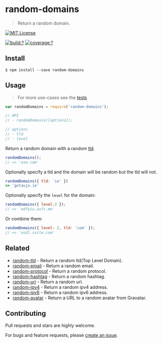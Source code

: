 # random-domains

> Return a random domain.

[![MIT License](https://img.shields.io/badge/license-MIT_License-green.svg?style=flat-square)](https://github.com/mock-end/random-domains/blob/master/LICENSE)

[![build:?](https://img.shields.io/travis/mock-end/random-domains/master.svg?style=flat-square)](https://travis-ci.org/mock-end/random-domains)
[![coverage:?](https://img.shields.io/coveralls/mock-end/random-domains/master.svg?style=flat-square)](https://coveralls.io/github/mock-end/random-domains)


## Install

```
$ npm install --save random-domains
```

## Usage

> For more use-cases see the [tests](https://github.com/mock-end/random-domains/blob/master/test/spec/index.js)

```js
var randomDomains = require('random-domains');

// API
// - randomDomains([options]);

// options
// - tld
// - level
```

Return a random domain with a random [tld](https://github.com/mock-end/random-tld).

```js
randomDomains();
// => 'ase.com'
```

Optionally specify a tld and the domain will be random but the tld will not.

```js
randomDomains({ tld: 'ie' })
=> 'gotaujo.ie'
```

Optionally specify the `level` for the domain:

```js
randomDomains({ level:2 });
// => 'edfyiu.asfc.me'
```

Or combine them:

```js
randomDomains({ level: 2, tld: 'com' });
// => 'asdl.sssle.com'
```


## Related

- [random-tld](https://github.com/mock-end/random-tld) - Return a random tld(Top Level Domain).
- [random-email](https://github.com/mock-end/random-email) - Return a random email.
- [random-protocol](https://github.com/mock-end/random-protocol) - Return a random protocol.
- [random-hashtag](https://github.com/mock-end/random-tld) - Return a random hashtag.
- [random-uri](https://github.com/mock-end/random-uri.git) - Return a random url.
- [random-ipv4](https://github.com/mock-end/random-ipv4) - Return a random ipv4 address.
- [random-ipv6](https://github.com/mock-end/random-ipv6) - Return a random ipv6 address.
- [random-avatar](https://github.com/mock-end/random-avatar) - Return a URL to a random avatar from Gravatar.


## Contributing

Pull requests and stars are highly welcome.

For bugs and feature requests, please [create an issue](https://github.com/mock-end/random-domains/issues/new).

